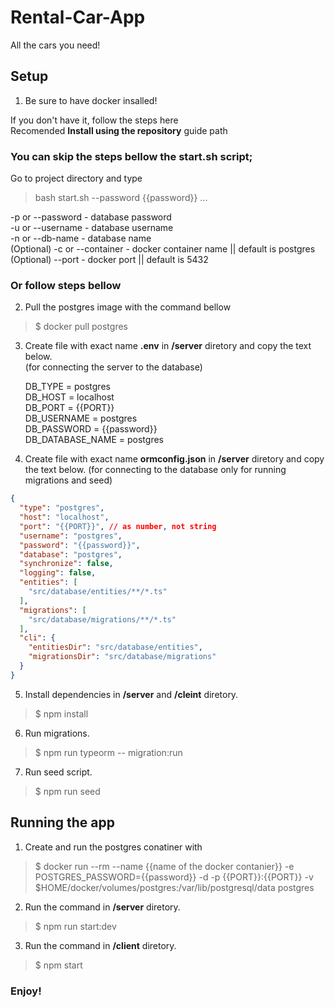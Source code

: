 # Rental-Car-App

All the cars you need!


## Setup

1. Be sure to have docker insalled! 

If you don't have it, follow the steps <a src="https://docs.docker.com/install/linux/docker-ce/ubuntu/">here</a>   
Recomended **Install using the repository** guide path

### You can skip the steps bellow  the **start.sh** script;
Go to project directory and type 

> bash start.sh --password {{password}} ...

  -p or --password - database password    
  -u or --username - database username     
  -n or --db-name - database name     
  (Optional) -c or --container - docker container name || default is postgres     
  (Optional) --port - docker port || default is 5432 

### Or follow steps bellow

2. Pull the postgres image with the command bellow
  > $ docker pull postgres


3. Create file with exact name **.env** in **/server** diretory and copy the text below.  
  (for connecting the server to the database)

    DB_TYPE = postgres      
    DB_HOST = localhost        
    DB_PORT = {{PORT}}         
    DB_USERNAME = postgres        
    DB_PASSWORD = {{password}}        
    DB_DATABASE_NAME = postgres   

4. Create file with exact name **ormconfig.json** in **/server** diretory and copy the text below.
  (for connecting to the database only for running migrations and seed)
```json
{
  "type": "postgres",
  "host": "localhost",
  "port": "{{PORT}}", // as number, not string
  "username": "postgres",
  "password": "{{password}}",
  "database": "postgres",
  "synchronize": false,
  "logging": false,
  "entities": [
    "src/database/entities/**/*.ts"
  ],
  "migrations": [
    "src/database/migrations/**/*.ts"
  ],
  "cli": {
    "entitiesDir": "src/database/entities",
    "migrationsDir": "src/database/migrations"
  }
}
```

5. Install dependencies in **/server** and **/cleint** diretory.

>  $ npm install

6. Run migrations.

>  $ npm run typeorm -- migration:run

7. Run seed script.

>  $ npm run seed

## Running the app

1. Create and run the postgres conatiner with 
  > $ docker run --rm  --name {{name of the docker contanier}} -e POSTGRES_PASSWORD={{password}} -d -p {{PORT}}:{{PORT}} -v $HOME/docker/volumes/postgres:/var/lib/postgresql/data  postgres

2. Run the command in **/server** diretory.

>  $ npm run start:dev

3. Run the command in **/client** diretory.

>  $ npm start

### Enjoy!

  
